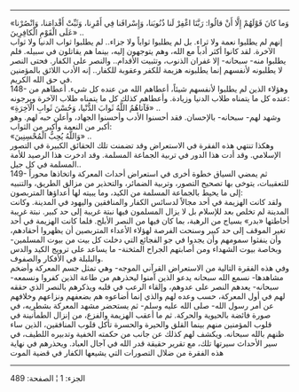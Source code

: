 ------------------------------------------------------------------------

«وَما كانَ قَوْلَهُمْ إِلَّا أَنْ قالُوا: رَبَّنَا اغْفِرْ لَنا ذُنُوبَنا، وَإِسْرافَنا فِي أَمْرِنا،
وَثَبِّتْ أَقْدامَنا، وَانْصُرْنا عَلَى الْقَوْمِ الْكافِرِينَ» ..  
إنهم لم يطلبوا نعمة ولا ثراء. بل لم يطلبوا ثواباً ولا جزاء.. لم يطلبوا
ثواب الدنيا ولا ثواب الآخرة. لقد كانوا أكثر أدباً مع الله، وهم يتوجهون
إليه، بينما هم يقاتلون في سبيله. فلم يطلبوا منه- سبحانه- إلا غفران
الذنوب، وتثبيت الأقدام.. والنصر على الكفار. فحتى النصر لا يطلبونه
لأنفسهم إنما يطلبونه هزيمة للكفر وعقوبة للكفار.. إنه الأدب اللائق
بالمؤمنين في حق الله الكريم.  
148- وهؤلاء الذين لم يطلبوا لأنفسهم شيئاً، أعطاهم الله من عنده كل شيء.
أعطاهم من عنده كل ما يتمناه طلاب الدنيا وزيادة. وأعطاهم كذلك كل ما
يتمناه طلاب الآخرة ويرجونه:  
«فَآتاهُمُ اللَّهُ ثَوابَ الدُّنْيا، وَحُسْنَ ثَوابِ الْآخِرَةِ» ..  
وشهد لهم- سبحانه- بالإحسان. فقد أحسنوا الأدب وأحسنوا الجهاد، وأعلن حبه
لهم. وهو أكبر من النعمة وأكبر من الثواب:  
«وَاللَّهُ يُحِبُّ الْمُحْسِنِينَ» ..  
وهكذا تنتهي هذه الفقرة في الاستعراض وقد تضمنت تلك الحقائق الكبيرة في
التصور الإسلامي. وقد أدت هذا الدور في تربية الجماعة المسلمة. وقد ادخرت
هذا الرصيد للأمة المسلمة في كل جيل..  
149- ثم يمضي السياق خطوة أخرى في استعراض أحداث المعركة واتخاذها محوراً
للتعقيبات، يتوخى بها تصحيح التصور، وتربية الضمائر، والتحذير من مزالق
الطريق، والتنبيه إلى ما يحيط بالجماعة المسلمة من الكيد، وما يبيته لها
أعداؤها المتربصون:  
ولقد كانت الهزيمة في أحد مجالاً لدسائس الكفار والمنافقين واليهود في
المدينة. وكانت المدينة لم تخلص بعد للإسلام بل لا يزال المسلمون فيها نبتة
غريبة إلى حد كبير. نبتة غريبة أحاطتها «بدر» بسياج من الرهبة، بما كان
فيها من النصر الأبلج. فلما كانت الهزيمة في أحد تغير الموقف إلى حد كبير
وسنحت الفرصة لهؤلاء الأعداء المتربصين أن يظهروا أحقادهم، وأن ينفثوا
سمومهم وأن يجدوا في جو الفجائع التي دخلت كل بيت من بيوت المسلمين- وبخاصة
بيوت الشهداء ومن أصابتهم الجراح المثخنة- ما يساعد على ترويج الكيد والدس
والبلبلة في الأفكار والصفوف.  
وفي هذه الفقرة التالية من الاستعراض القرآني الموجه- وهي تمثل جسم المعركة
وأضخم مشاهدها- نسمع الله سبحانه يدعو الذين آمنوا ليحذرهم من طاعة الذين
كفروا ونسمعه- سبحانه- يعدهم النصر على عدوهم، وإلقاء الرعب في قلبه
ويذكرهم بالنصر الذي حققه لهم في أول المعركة، حسب وعده لهم والذي إنما
أضاعوه هم بضعفهم ونزاعهم وخلافهم عن أمر رسول الله- صلى الله عليه وسلم-
ثم يستحضر مشهد المعركة بشطريه، في صورة فائضة بالحيوية والحركة. ثم ما
أعقب الهزيمة والفزع، من إنزال الطمأنينة في قلوب المؤمنين منهم بينما
القلق والحيرة والحسرة تأكل قلوب المنافقين، الذين ساء ظنهم بالله سبحانه.
ويكشف لهم كذلك عن جانب من حكمته الخفية وتدبيره اللطيف، في سير الأحداث
سيرتها تلك، مع تقرير حقيقة قدر الله في آجال العباد. ويحذرهم في نهاية هذه
الفقرة من ضلال التصورات التي يشيعها الكفار في قضية الموت

------------------------------------------------------------------------

الجزء: 1 ¦ الصفحة: 489
